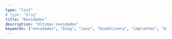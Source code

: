```yaml
---
type: "list"
# type: "blog"
title: "Novidades"
description: "Últimas novidades"
keywords: ["novidades", "blog", "iaso", "biodelivery", "implantes", "dispositivos médicos", "liberação de fármacos"]
---
```

